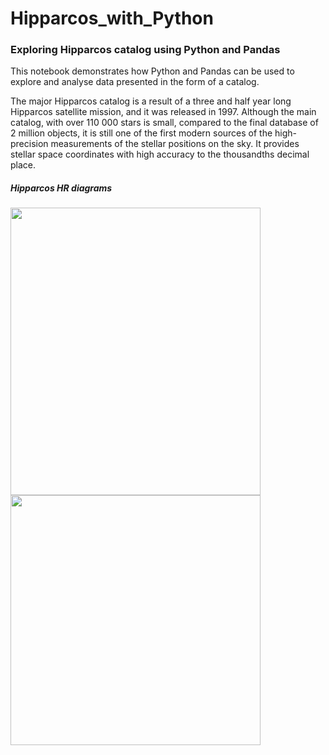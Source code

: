 # Hipparcos_with_Python
### Exploring Hipparcos catalog using Python and Pandas 

This notebook demonstrates how Python and Pandas can be used to explore and analyse data presented in the form of a catalog.

The major Hipparcos catalog is a result of a three and half year long Hipparcos satellite mission, and it was released in 1997. Although the main catalog, with over 110 000 stars is small, compared to the final database of 2 million objects, it is still one of the first modern sources of the high-precision measurements of the stellar positions on the sky. It provides stellar space coordinates with high accuracy to the thousandths decimal place.

##### Hipparcos HR diagrams
<p>
<img src="https://raw.githubusercontent.com/lilianasku/Hipparcos_with_Python/master/images/HR-diagram.jpg" width="400" height="460"/>
  
<img src="https://raw.githubusercontent.com/lilianasku/Hipparcos_with_Python/master/images/visual_HR_diagram.png" width="400" height="400"/> 
</p>
